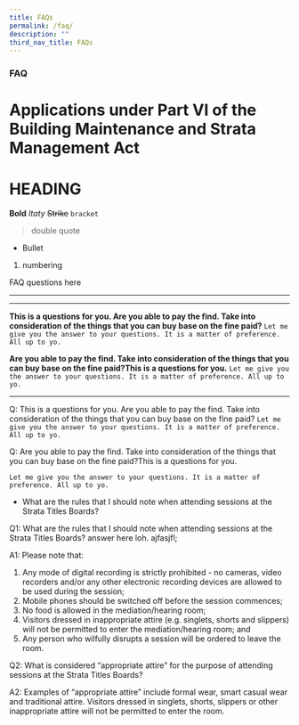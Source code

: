 ```yaml
---
title: FAQs
permalink: /faq/
description: ""
third_nav_title: FAQs
---
```

### **FAQ**
Applications under Part VI of the Building Maintenance and Strata Management Act
================================================================================
# HEADING
**Bold**
*Itaty*
~~Strike~~
`bracket`
> double quote

* Bullet

1. numbering

FAQ questions here

---


---

**This is a questions for you. Are you able to pay the find. Take into consideration of the things that you can buy base on the fine paid?**
`Let me give you the answer to your questions. It is a matter of preference. All up to yo. `

**Are you able to pay the find. Take into consideration of the things that you can buy base on the fine paid?This is a questions for you.**
`Let me give you the answer to your questions. It is a matter of preference. All up to yo. `

---

Q: This is a questions for you. Are you able to pay the find. Take into consideration of the things that you can buy base on the fine paid?
`Let me give you the answer to your questions. It is a matter of preference. All up to yo. `

Q: Are you able to pay the find. Take into consideration of the things that you can buy base on the fine paid?This is a questions for you.

`Let me give you the answer to your questions. It is a matter of preference. All up to yo. `

* What are the rules that I should note when attending sessions at the Strata Titles Boards?

Q1: What are the rules that I should note when attending sessions at the Strata Titles Boards? 
answer here loh.
ajfasjfl;

A1: Please note that:

1.  Any mode of digital recording is strictly prohibited - no cameras, video recorders and/or any other electronic recording devices are allowed to be used during the session;
2.  Mobile phones should be switched off before the session commences;
3.  No food is allowed in the mediation/hearing room;
4.  Visitors dressed in inappropriate attire (e.g. singlets, shorts and slippers) will not be permitted to enter the mediation/hearing room; and
5.  Any person who wilfully disrupts a session will be ordered to leave the room.

Q2: What is considered “appropriate attire” for the purpose of attending sessions at the Strata Titles Boards?

A2: Examples of “appropriate attire” include formal wear, smart casual wear and traditional attire. Visitors dressed in singlets, shorts, slippers or other inappropriate attire will not be permitted to enter the room.